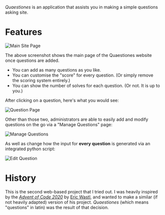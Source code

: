 *Quaestiones* is an application that assists you in making a simple questions asking site.

# Features

![Main Site Page](https://i.ibb.co/yBQvrqh/Main-Site-Page.png)

The above screenshot shows the main page of the Quaestiones website once questions are added.

- You can add as many questions as you like.
- You can customise the "score" for every question. (Or simply remove the scoring system entirely.)
- You can show the number of solves for each question. (Or not. It is up to you.)

After clicking on a question, here's what you would see:

![Question Page](https://i.ibb.co/JCmTPMV/Question-Page.png)

Other than those two, administrators are able to easily add and modify questions on the go via a "Manage Questions"
page:

![Manage Questions](https://i.ibb.co/pffPgJV/Manage-Questions.png)

As well as change how the input for **every question** is generated via an integrated python script:

![Edit Question](https://i.ibb.co/tqb0Cr2/Edit-Question.png)

# History

This is the second web-based project that I tried out. I was heavily inspired by the [*Advent of Code
2020*](https://adventofcode.com/2020) by [Eric Wastl](http://was.tl/), and wanted to make a similar (if not heavily
adapted) version of his project. *Quaestiones* (which means "questions" in latin) was the result of that decision.
